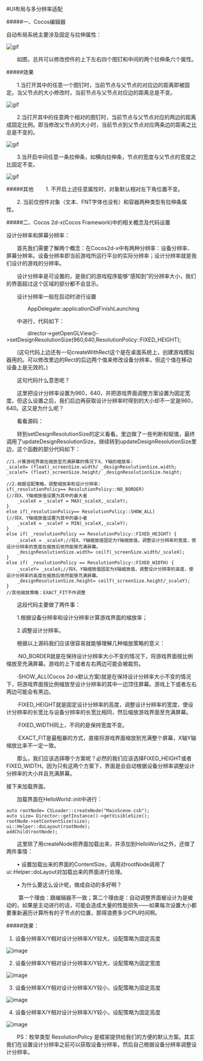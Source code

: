 #UI布局与多分辨率适配


#####一、Cocos编辑器

自动布局系统主要涉及固定与拉伸属性：
 
![gif](res/gif001.gif) 

&emsp;&emsp;如图，总共可以修改控件的上下左右四个图钉和中间的两个拉伸条六个属性。

#####效果

&emsp;&emsp;1.当打开其中的任意一个图钉时，当前节点与父节点的对应边的距离即被固定。当父节点的大小修改时，当前节点与父节点对应边的距离总是不变。

![gif](res/gif002.gif) 
 
&emsp;&emsp;2.当打开其中的任意两个相对的图钉时，当前节点与父节点对应的两边的距离成固定比例。即当修改父节点的大小时，当前节点到父节点对应两条边的距离之比总是不变的。

![gif](res/gif003.gif) 
 
&emsp;&emsp;3.当开启中间任意一条拉伸条，如横向拉伸条，节点的宽度与父节点的宽度之比固定不变。

![gif](res/gif004.gif) 
 
#####其他
&emsp;&emsp;1. 不开启上述任意属性时，对象默认相对左下角位置不变。

&emsp;&emsp;2. 当前仅控件对象（文本、FNT字体也没有）和容器两种类型有拉伸条属性。


#####二、Cocos 2d-x(Cocos Framework)中的相关概念及代码设置

设计分辨率和屏幕分辨率： 

&emsp;&emsp;首先我们需要了解两个概念：在Cocos2d-x中有两种分辨率：设备分辨率、屏幕分辨率。设备分辨率即当前游戏所运行平台的实际分辨率；设计分辨率就是我们设计的游戏的分辨率。 

&emsp;&emsp;设计分辨率是可设置的，是我们的游戏程序能够“感知到”的分辨率大小，我们的界面超过这个区域的部分都不会显示。

&emsp;&emsp;设计分辨率一般在启动时进行设置

&emsp;&emsp;&emsp;&emsp;AppDelegate::applicationDidFinishLaunching

&emsp;&emsp;中进行，代码如下：

 &emsp;&emsp;&emsp;&emsp;director->getOpenGLView()->setDesignResolutionSize(960,640,ResolutionPolicy::FIXED_HEIGHT);

&emsp;&emsp;(这句代码上边还有一句createWithRect这个是在桌面系统上，创建游戏模拟器用的。可以修改里边的Rect的后边两个值来修改设备分辨率，但这个值在移动设备上是无效的。)

&emsp;&emsp;这句代码什么意思呢？

&emsp;&emsp;这里把设计分辨率设置为960，640，并把游戏界面调整方案设置为固定宽度。但这么设置之后，我们后边再获取设计分辨率时得到的大小却不一定是960，640。这又是为什么呢？

&emsp;&emsp;看看源码：

&emsp;&emsp;转到setDesignResolutionSize的定义看看。里边做了一些判断和赋值，最终调用了updateDesignResolutionSize，继续转到updateDesignResolutionSize里边，这个函数的部分代码如下：

	//1.计算游戏界面在缩放至充满屏幕的情况下X、Y轴的缩放率:
    _scaleX= (float)_screenSize.width/ _designResolutionSize.width;
    _scaleY= (float)_screenSize.height/ _designResolutionSize.height;
  
    //2.根据设配策略，调整缩放率和设计分辨率:
    if(_resolutionPolicy== ResolutionPolicy::NO_BORDER)
    {//将X、Y轴缩放值设置为其中的最大者
        _scaleX = _scaleY = MAX(_scaleX,_scaleY);
    }
    else if(_resolutionPolicy== ResolutionPolicy::SHOW_ALL)
    {//将X、Y轴缩放值设置为其中的最小者
        _scaleX = _scaleY = MIN(_scaleX,_scaleY);
    }
    else if( _resolutionPolicy == ResolutionPolicy::FIXED_HEIGHT) {
        _scaleX = _scaleY;//将X、Y轴缩放值固定为Y轴缩放值，调整设计分辨率的宽度，使设计分辨率的宽度在缩放后依然能够充满屏幕。
        _designResolutionSize.width= ceilf(_screenSize.width/_scaleX);
    }
    else if( _resolutionPolicy == ResolutionPolicy::FIXED_WIDTH) {
        _scaleY= _scaleX;//将X、Y轴缩放值固定为X轴缩放值，调整设计分辨率的高度，使设计分辨率的高度在缩放后依然能够充满屏幕。
        _designResolutionSize.height= ceilf(_screenSize.height/_scaleY);
    }
    //其他缩放策略：EXACT_FIT不作调整
&emsp;&emsp;这段代码主要做了两件事：

&emsp;&emsp;1.根据设备分辨率和设计分辨率计算游戏界面的缩放率；

&emsp;&emsp;2.调整设计分辨率。

&emsp;&emsp;根据以上源码我们应该很容易就能够理解几种缩放策略的意义：

&emsp;&emsp;·NO_BORDER就是在保持设计分辨率大小不变的情况下，将游戏界面按比例缩放至充满屏幕。游戏的上下或者左右两边可能会被裁剪。

&emsp;&emsp;·SHOW_ALL(Cocos 2d-x默认方案)就是在保持设计分辨率大小不变的情况下，将游戏界面按比例缩放至设计分辨率的其中一边顶住屏幕。游戏上下或者左右两边可能会有黑边。

&emsp;&emsp;·FIXED_HEIGHT就是固定设计分辨率的高度，调整设计分辨率的宽度，使设计分辨率的长宽比与设备分辨率的长宽比相同，然后缩放游戏界面至充满屏幕。

&emsp;&emsp;·FIXED_WIDTH同上，不同的是保持宽度不变。

&emsp;&emsp;·EXACT_FIT是最粗暴的方式，直接将游戏界面缩放到充满整个屏幕，X轴Y轴缩放比率不一定一致。

&emsp;&emsp;那么，我们应该选择哪个方案呢？必然的我们应该选择FIXED_HEIGHT或者FIXED_WIDTH。因为只有这两个方案下，界面是会自动根据设备分辨率调整设计分辨率的大小并且充满屏幕。

接下来加载界面。

&emsp;&emsp;加载界面在HelloWorld::init中进行：

	auto rootNode= CSLoader::createNode("MainScene.csb");
    auto size= Director::getInstance()->getVisibleSize();
    rootNode->setContentSize(size);
    ui::Helper::doLayout(rootNode);
    addChild(rootNode);

&emsp;&emsp;这里除了用createNode把界面加载出来，并添加到HelloWorld之外，还做了两件事情：

&emsp;&emsp;•	设置加载出来的界面的ContentSize，调用对rootNode调用了ui::Helper::doLayout对加载出来的界面进行处理。

&emsp;&emsp;•	为什么要这么设计呢，做成自动的多好啊？

&emsp;&emsp; 第一个理由：跟编辑器不一致；第二个理由是：自动调整界面被设计为是被动的，如果是主动进行的话，可能会造成大量的性能损失——如果每次设置大小都要重新遍历计算所有的子节点的位置，那得浪费多少CPU时间啊。

#####效果：

1. 设备分辨率X/Y相对设计分辨率X/Y较大，设配策略为固定高度

![image](res/image006.png) 
 
2. 设备分辨率X/Y相对设计分辨率X/Y较大，设配策略为固定宽度

![image](res/image007.png) 
 
3. 设备分辨率X/Y相对设计分辨率X/Y较小，设配策略为固定高度

![image](res/image008.png) 
 
4. 设备分辨率X/Y相对设计分辨率X/Y较小，设配策略为固定高度

![image](res/image009.png) 

&emsp;&emsp;PS：枚举类型 ResolutionPolicy 是框架提供给我们的方便的默认方案。其实我们在设置设计分辨率之前可以获取设备分辨率，然后自己根据设备分辨率调整设计分辨率。 


